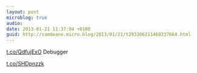 ```yaml
---
layout: post
microblog: true
audio: 
date: 2013-01-21 11:37:04 +0100
guid: http://samdeane.micro.blog/2013/01/21/t293306211460337664.html
---
```

[t.co/QdfujExO](http://t.co/QdfujExO) Debugger

 [t.co/SHDpnzzk](http://t.co/SHDpnzzk)
